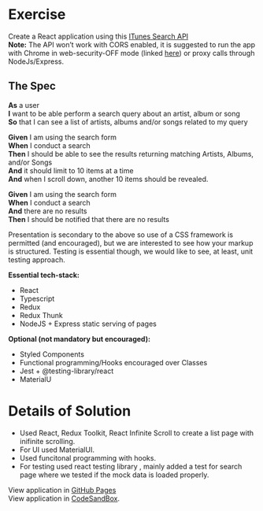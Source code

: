 # Exercise
Create a React application using this [ITunes Search API](https://developer.apple.com/library/archive/documentation/AudioVideo/Conceptual/iTuneSearchAPI/Searching.html#//apple_ref/doc/uid/TP40017632-CH5-SW1)\
**Note:** The API won’t work with CORS enabled, it is suggested to run the app with Chrome in web-security-OFF mode (linked [here](https://alfilatov.com/posts/run-chrome-without-cors/)) or proxy calls through NodeJs/Express.
## The Spec
  **As** a user\
  **I** want to be able perform a search query about an artist, album or song\
  **So** that I can see a list of artists, albums and/or songs related to my query

**Given** I am using the search form\
**When** I conduct a search\
**Then** I should be able to see the results returning matching Artists, Albums, and/or Songs\
**And** it should limit to 10 items at a time\
**And** when I scroll down, another 10 items should be revealed.

**Given** I am using the search form\
**When** I conduct a search\
**And** there are no results\
**Then** I should be notified that there are no results

Presentation is secondary to the above so use of a CSS framework is permitted (and encouraged), but we are 
interested to see how your markup is structured.
Testing is essential though, we would like to see, at least, unit testing approach.

**Essential tech-stack:**

- React
- Typescript
- Redux
- Redux Thunk
- NodeJS + Express static serving of pages

**Optional (not mandatory but encouraged):**

- Styled Components
- Functional programming/Hooks encouraged over Classes
- Jest + @testing-library/react
- MaterialU

# Details of Solution
- Used React, Redux Toolkit, React Infinite Scroll to create a list page with inifinite scrolling.
- For UI used MaterialUI.
- Used funcitonal programming with hooks.
- For testing used react testing library , mainly added a test for search page where we tested if the mock data is loaded properly.

View application in [GitHub Pages](https://rameshrajappan.github.io/iTunesSearchDemo/)  
View application in [CodeSandBox](https://codesandbox.io/p/github/rameshrajappan/iTunesSearchDemo/main).
